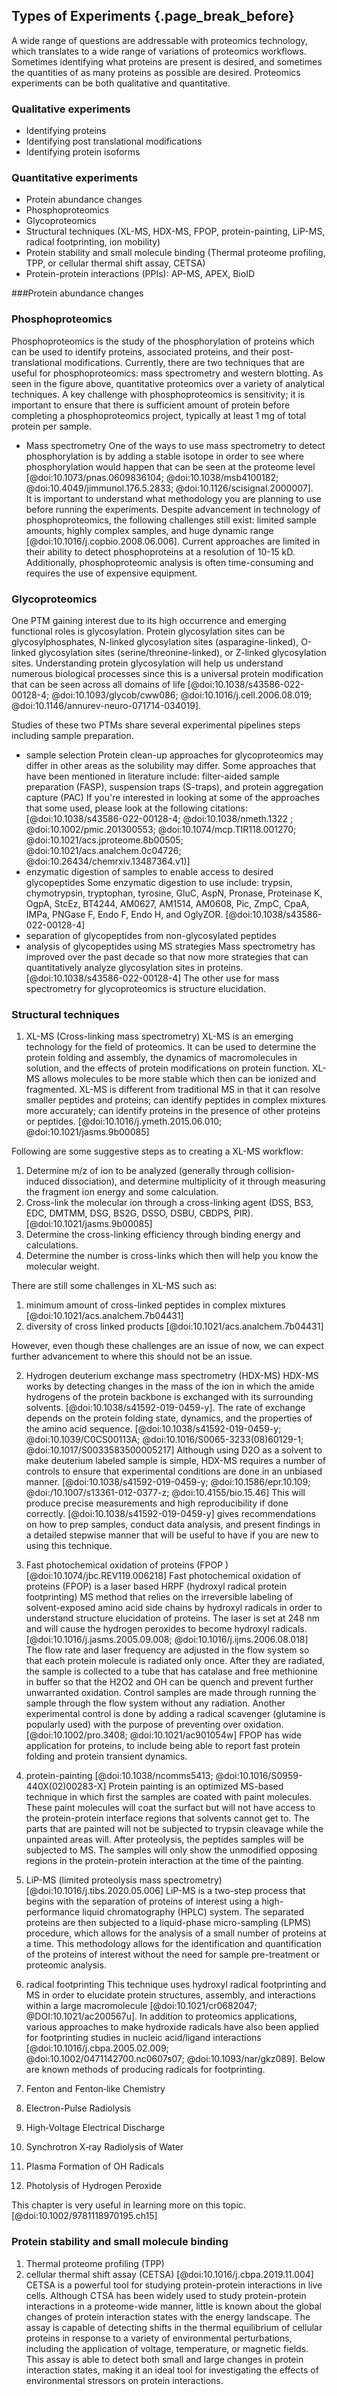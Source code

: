 ## Types of Experiments {.page_break_before}
A wide range of questions are addressable with proteomics technology, which translates to a wide range of variations of proteomics workflows. 
Sometimes identifying what proteins are present is desired, and sometimes the quantities of as many proteins as possible are desired. 
Proteomics experiments can be both qualitative and quantitative. 

### Qualitative experiments
- Identifying proteins 
- Identifying post translational modifications
- Identifying protein isoforms

### Quantitative experiments
- Protein abundance changes
- Phosphoproteomics
- Glycoproteomics
- Structural techniques (XL-MS, HDX-MS, FPOP, protein-painting, LiP-MS, radical footprinting, ion mobility)
- Protein stability and small molecule binding (Thermal proteome profiling, TPP, or cellular thermal shift assay, CETSA)
- Protein-protein interactions (PPIs): AP-MS, APEX, BioID

###Protein abundance changes

### Phosphoproteomics
Phosphoproteomics is the study of the phosphorylation of proteins which can be used to identify proteins, associated proteins, and their post-translational modifications. 
Currently, there are two techniques that are useful for phosphoproteomics: mass spectrometry and western blotting. 
As seen in the figure above, quantitative proteomics over a variety of analytical techniques. 
A key challenge with phosphoproteomics is sensitivity; it is important to ensure that there is sufficient amount of protein before completing a phosphoproteomics project, typically at least 1 mg of total protein per sample. 
- Mass spectrometry
One of the ways to use mass spectrometry to detect phosphorylation is by adding a stable isotope in order to see where phosphorylation would happen that can be seen at the proteome level [@doi:10.1073/pnas.0609836104; @doi:10.1038/msb4100182; @doi:10.4049/jimmunol.176.5.2833; @doi:10.1126/scisignal.2000007].  
It is important to understand what methodology you are planning to use before running the experiments.
Despite advancement in technology of phosphoproteomics, the following challenges still exist: limited sample amounts, highly complex samples, and huge dynamic range [@doi:10.1016/j.copbio.2008.06.006]. Current approaches are limited in their ability to detect phosphoproteins at a resolution of 10-15 kD. Additionally, phosphoproteomic analysis is often time-consuming and requires the use of expensive equipment.

### Glycoproteomics
One PTM gaining interest due to its high occurrence and emerging functional roles is glycosylation. 
Protein glycosylation sites can be glycosylphosphates, N-linked glycosylation sites (asparagine-linked), O-linked glycosylation sites (serine/threonine-linked), or Z-linked glycosylation sites. 
Understanding protein glycosylation will help us understand numerous biological processes since this is a universal protein modification that can be seen across all domains of life [@doi:10.1038/s43586-022-00128-4; @doi:10.1093/glycob/cww086; @doi:10.1016/j.cell.2006.08.019; @doi:10.1146/annurev-neuro-071714-034019].


Studies of these two PTMs share several experimental pipelines steps including sample preparation. 
- sample selection 
Protein clean-up approaches for glycoproteomics may differ in other areas as the solubility may differ. Some approaches that have been mentioned in literature include: filter-aided sample preparation (FASP), suspension traps (S-traps), and protein aggregation capture (PAC) 
If you're interested in looking at some of the approaches that some used, please look at the following citations: [@doi:10.1038/s43586-022-00128-4; @doi:10.1038/nmeth.1322 ; @doi:10.1002/pmic.201300553; @doi:10.1074/mcp.TIR118.001270; @doi:10.1021/acs.jproteome.8b00505; @doi:10.1021/acs.analchem.0c04726; @doi:10.26434/chemrxiv.13487364.v1)]
- enzymatic digestion of samples to enable access to desired glycopeptides
Some enzymatic digestion to use include: trypsin, chymotrypsin, tryptophan, tyrosine, GluC, AspN, Pronase, Proteinase K,  OgpA, StcEz, BT4244, AM0627, AM1514, AM0608, Pic, ZmpC, CpaA, IMPa, PNGase F, Endo F, Endo H, and OglyZOR. [@doi:10.1038/s43586-022-00128-4]
- separation of glycopeptides from non-glycosylated peptides
- analysis of glycopeptides using MS strategies
Mass spectrometry has improved over the past decade so that now more strategies that can quantitatively analyze glycosylation sites in proteins. [@doi:10.1038/s43586-022-00128-4] The other use for mass spectrometry for glycoproteomics is structure elucidation.


### Structural techniques
1. XL-MS (Cross-linking mass spectrometry)
XL-MS is an emerging technology for the field of proteomics. It can be used to determine the protein folding and assembly, the dynamics of macromolecules in solution, and the effects of protein modifications on protein function. XL-MS allows molecules to be more stable which then can be ionized and fragmented. XL-MS is different from traditional MS in that it can resolve smaller peptides and proteins; can identify peptides in complex mixtures more accurately; can identify proteins in the presence of other proteins or peptides. [@doi:10.1016/j.ymeth.2015.06.010; @doi:10.1021/jasms.9b00085] 

Following are some suggestive steps as to creating a XL-MS workflow:
1. Determine m/z of ion to be analyzed (generally through collision-induced dissociation), and determine multiplicity of it through measuring the fragment ion energy and some calculation.
2. Cross-link the molecular ion through a cross-linking agent (DSS, BS3, EDC, DMTMM, DSG, BS2G, DSSO, DSBU, CBDPS, PIR). [@doi:10.1021/jasms.9b00085]
3. Determine the cross-linking efficiency through binding energy and calculations.
4. Determine the number is cross-links which then will help you know the molecular weight.

There are still some challenges in XL-MS such as:
1. minimum amount of cross-linked peptides in complex mixtures [@doi:10.1021/acs.analchem.7b04431]
2. diversity of cross linked products [@doi:10.1021/acs.analchem.7b04431]

However, even though these challenges are an issue of now, we can expect further advancement to where this should not be an issue.

2. Hydrogen deuterium exchange mass spectrometry (HDX-MS)
HDX-MS works by detecting changes in the mass of the ion in which the amide hydrogens of the protein backbone is exchanged with its surrounding solvents. [@doi:10.1038/s41592-019-0459-y]. The rate of exchange depends on the protein folding state, dynamics, and the properties of the amino acid sequence. [@doi:10.1038/s41592-019-0459-y; @doi:10.1039/C0CS00113A; @doi:10.1016/S0065-3233(08)60129-1; @doi:10.1017/S0033583500005217] Although using D2O as a solvent to make deuterium labeled sample is simple, HDX-MS requires a number of controls to ensure that experimental conditions are done in an unbiased manner. [@doi:10.1038/s41592-019-0459-y; @doi:10.1586/epr.10.109; @doi:/10.1007/s13361-012-0377-z; @doi:10.4155/bio.15.46] This will produce precise measurements and high reproducibility if done correctly.
[@doi:10.1038/s41592-019-0459-y] gives recommendations on how to prep samples, conduct data analysis, and present findings in a detailed stepwise manner that will be useful to have if you are new to using this technique.

3. Fast photochemical oxidation of proteins (FPOP ) [@doi:10.1074/jbc.REV119.006218]
Fast photochemical oxidation of proteins (FPOP) is a laser based HRPF (hydroxyl radical protein footprinting) MS method that relies on the irreversible labeling of solvent-exposed amino acid side chains by hydroxyl radicals in order to understand structure elucidation of proteins. The laser is set at 248 nm and will cause the hydrogen peroxides to become hydroxyl radicals. [@doi:10.1016/j.jasms.2005.09.008; @doi:10.1016/j.ijms.2006.08.018] The flow rate and laser frequency are adjusted in the flow system so that each protein molecule is radiated only once. After they are radiated, the sample is collected to a tube that has catalase and free methionine in buffer so that the H2O2 and OH can be quench and prevent further unwarranted oxidation. Control samples are made through running the sample through the flow system without any radiation. Another experimental control is done by adding a radical scavenger (glutamine is popularly used) with the purpose of preventing over oxidation. [@doi:10.1002/pro.3408; @doi:10.1021/ac901054w] FPOP has wide application for proteins, to include being able to report fast protein folding and protein transient dynamics.

4. protein-painting [@doi:10.1038/ncomms5413; @doi:10.1016/S0959-440X(02)00283-X]
Protein painting is an optimized MS-based technique in which first the samples are coated with paint molecules. These paint molecules will coat the surfact but will not have access to the protein-protein interface regions that solvents cannot get to. The parts that are painted will not be subjected to trypsin cleavage while the unpainted areas will. After proteolysis, the peptides samples will be subjected to MS. The samples will only show the unmodified opposing regions in the protein-protein interaction at the time of the painting. 

5. LiP-MS (limited proteolysis mass spectrometry) [@doi:10.1016/j.tibs.2020.05.006]
LiP-MS is a two-step process that begins with the separation of proteins of interest using a high-performance liquid chromatography (HPLC) system. The separated proteins are then subjected to a liquid-phase micro-sampling (LPMS) procedure, which allows for the analysis of a small number of proteins at a time. This methodology allows for the identification and quantification of the proteins of interest without the need for sample pre-treatment or proteomic analysis.

6. radical footprinting 
This technique uses hydroxyl radical footprinting and MS in order to elucidate protein structures, assembly, and interactions within a large macromolecule [@doi:10.1021/cr0682047; @DOI:10.1021/ac200567u].
In addition to proteomics applications, various approaches to make hydroxide radicals have also been applied for footprinting studies in nucleic acid/ligand interactions [@doi:10.1016/j.cbpa.2005.02.009; @doi:10.1002/0471142700.nc0607s07; @doi:10.1093/nar/gkz089].
Below are known methods of producing radicals for footprinting.

1. Fenton and Fenton‐like Chemistry
2. Electron-Pulse Radiolysis
3. High‐Voltage Electrical Discharge
4. Synchrotron X‐ray Radiolysis of Water
5. Plasma Formation of OH Radicals
6. Photolysis of Hydrogen Peroxide

This chapter is very useful in learning more on this topic. [@doi:10.1002/9781118970195.ch15]


### Protein stability and small molecule binding
1. Thermal proteome profiling (TPP) 
2. cellular thermal shift assay (CETSA) [@doi:10.1016/j.cbpa.2019.11.004]
CETSA is a powerful tool for studying protein-protein interactions in live cells. Although CTSA has been widely used to study protein-protein interactions in a proteome-wide manner, little is known about the global changes of protein interaction states with the energy landscape. The assay is capable of detecting shifts in the thermal equilibrium of cellular proteins in response to a variety of environmental perturbations, including the application of voltage, temperature, or magnetic fields. This assay is able to detect both small and large changes in protein interaction states, making it an ideal tool for investigating the effects of environmental stressors on protein interactions.



<!-- todo: 

### Protein-protein interactions (PPIs)
1. AP-MS 
2. APEX 
3. BioID
-->
